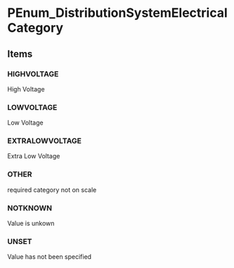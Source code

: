 # PEnum_DistributionSystemElectricalCategory

## Items

### HIGHVOLTAGE
High Voltage

### LOWVOLTAGE
Low Voltage

### EXTRALOWVOLTAGE
Extra Low Voltage

### OTHER
required category not on scale

### NOTKNOWN
Value is unkown

### UNSET
Value has not been specified
